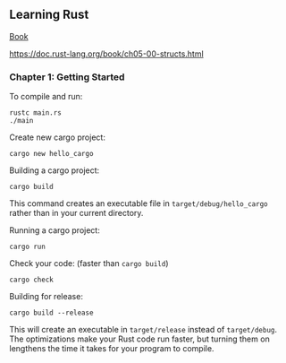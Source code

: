 ## Learning Rust

[Book](https://doc.rust-lang.org/book/)

https://doc.rust-lang.org/book/ch05-00-structs.html

### Chapter 1: Getting Started

To compile and run:

```
rustc main.rs
./main
```

Create new cargo project:

```
cargo new hello_cargo
```

Building a cargo project:

```
cargo build
```

This command creates an executable file in `target/debug/hello_cargo` rather than in your current directory.

Running a cargo project:

```
cargo run
```

Check your code: (faster than `cargo build`)

```
cargo check
```

Building for release:

```
cargo build --release
```

This will create an executable in `target/release` instead of `target/debug`. The optimizations make your Rust code run faster, but turning them on lengthens the time it takes for your program to compile. 



